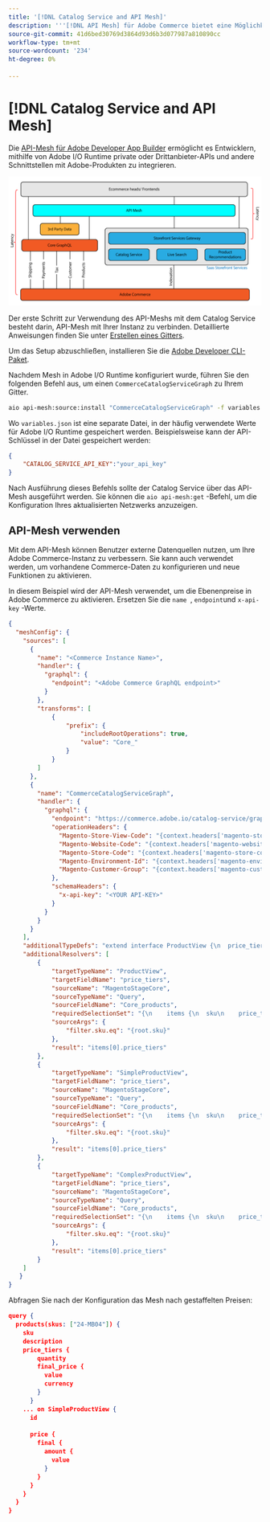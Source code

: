 ```yaml
---
title: '[!DNL Catalog Service and API Mesh]'
description: '''[!DNL API Mesh] für Adobe Commerce bietet eine Möglichkeit, mehrere Datenquellen über einen gemeinsamen GraphQL-Endpunkt zu integrieren."'
source-git-commit: 41d6bed30769d3864d93d6b3d077987a810890cc
workflow-type: tm+mt
source-wordcount: '234'
ht-degree: 0%

---
```


# [!DNL Catalog Service and API Mesh]

Die [API-Mesh für Adobe Developer App Builder](https://developer.adobe.com/graphql-mesh-gateway/gateway/overview/) ermöglicht es Entwicklern, mithilfe von Adobe I/O Runtime private oder Drittanbieter-APIs und andere Schnittstellen mit Adobe-Produkten zu integrieren.

![Katalogarchitekturdiagramm](assets/catalog-service-architecture-mesh.png)

Der erste Schritt zur Verwendung des API-Meshs mit dem Catalog Service besteht darin, API-Mesh mit Ihrer Instanz zu verbinden. Detaillierte Anweisungen finden Sie unter [Erstellen eines Gitters](https://developer.adobe.com/graphql-mesh-gateway/gateway/create-mesh/).

Um das Setup abzuschließen, installieren Sie die [Adobe Developer CLI-Paket](https://developer.adobe.com/runtime/docs/guides/tools/cli_install/).

Nachdem Mesh in Adobe I/O Runtime konfiguriert wurde, führen Sie den folgenden Befehl aus, um einen `CommerceCatalogServiceGraph` zu Ihrem Gitter.

```bash
aio api-mesh:source:install "CommerceCatalogServiceGraph" -f variables.json
```

Wo `variables.json` ist eine separate Datei, in der häufig verwendete Werte für Adobe I/O Runtime gespeichert werden.
Beispielsweise kann der API-Schlüssel in der Datei gespeichert werden:

```json
{
    "CATALOG_SERVICE_API_KEY":"your_api_key"
}
```

Nach Ausführung dieses Befehls sollte der Catalog Service über das API-Mesh ausgeführt werden. Sie können die `aio api-mesh:get` -Befehl, um die Konfiguration Ihres aktualisierten Netzwerks anzuzeigen.

## API-Mesh verwenden

Mit dem API-Mesh können Benutzer externe Datenquellen nutzen, um Ihre Adobe Commerce-Instanz zu verbessern. Sie kann auch verwendet werden, um vorhandene Commerce-Daten zu konfigurieren und neue Funktionen zu aktivieren.

In diesem Beispiel wird der API-Mesh verwendet, um die Ebenenpreise in Adobe Commerce zu aktivieren.
Ersetzen Sie die `name `, `endpoint`und `x-api-key` -Werte.

```json
{
  "meshConfig": {
    "sources": [
      {
        "name": "<Commerce Instance Name>",
        "handler": {
          "graphql": {
            "endpoint": "<Adobe Commerce GraphQL endpoint>"
          }
        },
        "transforms": [
            {
                "prefix": {
                    "includeRootOperations": true,
                    "value": "Core_"
                }
            }
        ]
      },
      {
        "name": "CommerceCatalogServiceGraph",
        "handler": {
          "graphql": {
            "endpoint": "https://commerce.adobe.io/catalog-service/graphql/",
            "operationHeaders": {
              "Magento-Store-View-Code": "{context.headers['magento-store-view-code']}",
              "Magento-Website-Code": "{context.headers['magento-website-code']}",
              "Magento-Store-Code": "{context.headers['magento-store-code']}",
              "Magento-Environment-Id": "{context.headers['magento-environment-id']}",
              "Magento-Customer-Group": "{context.headers['magento-customer-group']}"
            },
            "schemaHeaders": {
              "x-api-key": "<YOUR API-KEY>"
            }
          }
        }
      }
    ],
    "additionalTypeDefs": "extend interface ProductView {\n  price_tiers: [Core_TierPrice]\n}\n extend type SimpleProductView {\n  price_tiers: [Core_TierPrice]\n}\n extend type ComplexProductView {\n  price_tiers: [Core_TierPrice]\n}\n",
    "additionalResolvers": [
        {  
            "targetTypeName": "ProductView",
            "targetFieldName": "price_tiers",
            "sourceName": "MagentoStageCore",
            "sourceTypeName": "Query",
            "sourceFieldName": "Core_products",
            "requiredSelectionSet": "{\n    items {\n  sku\n    price_tiers {\n        quantity,\n        final_price {\n          value\n          currency\n        }\n      }\n    }\n  }",
            "sourceArgs": {
                "filter.sku.eq": "{root.sku}"
            },
            "result": "items[0].price_tiers"
        },
        {  
            "targetTypeName": "SimpleProductView",
            "targetFieldName": "price_tiers",
            "sourceName": "MagentoStageCore",
            "sourceTypeName": "Query",
            "sourceFieldName": "Core_products",
            "requiredSelectionSet": "{\n    items {\n  sku\n    price_tiers {\n        quantity,\n        final_price {\n          value\n          currency\n        }\n      }\n    }\n  }",
            "sourceArgs": {
                "filter.sku.eq": "{root.sku}"
            },
            "result": "items[0].price_tiers"
        },
        {  
            "targetTypeName": "ComplexProductView",
            "targetFieldName": "price_tiers",
            "sourceName": "MagentoStageCore",
            "sourceTypeName": "Query",
            "sourceFieldName": "Core_products",
            "requiredSelectionSet": "{\n    items {\n  sku\n    price_tiers {\n        quantity,\n        final_price {\n          value\n          currency\n        }\n      }\n    }\n  }",
            "sourceArgs": {
                "filter.sku.eq": "{root.sku}"
            },
            "result": "items[0].price_tiers"
        }
    ]
   }
}
```

Abfragen Sie nach der Konfiguration das Mesh nach gestaffelten Preisen:

```json
query {
  products(skus: ["24-MB04"]) {
    sku
    description
    price_tiers {
        quantity
        final_price {
          value
          currency
        }
      }
    ... on SimpleProductView {
      id
       
      price {
        final {
          amount {
            value
          }
        }
      }
    }
  }
}
```
